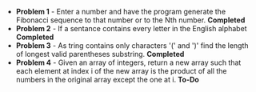 - **Problem 1** - Enter a number and have the program generate the Fibonacci sequence to that number or to the Nth number. **Completed**
- **Problem 2** - If a sentance contains every letter in the English alphabet **Completed**
- **Problem 3** - As tring contains only characters '(' and ')' find the length of longest valid parentheses substring. **Completed**
- **Problem 4** - Given an array of integers, return a new array such that each element at index i of the new array is the product of all the numbers in the original array except the one at i. **To-Do**
